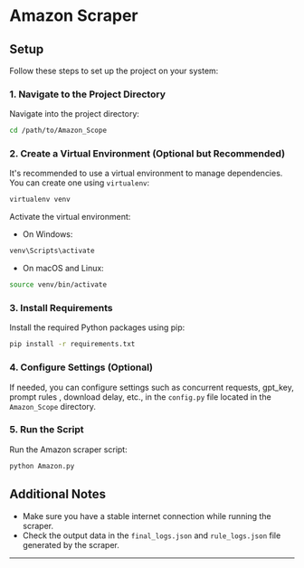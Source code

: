 # Amazon Scraper

## Setup

Follow these steps to set up the project on your system:

### 1. Navigate to the Project Directory

Navigate into the project directory:

```bash
cd /path/to/Amazon_Scope
```

### 2. Create a Virtual Environment (Optional but Recommended)

It's recommended to use a virtual environment to manage dependencies. You can create one using `virtualenv`:

```bash
virtualenv venv
```

Activate the virtual environment:

- On Windows:
```bash
venv\Scripts\activate
```

- On macOS and Linux:
```bash
source venv/bin/activate
```

### 3. Install Requirements

Install the required Python packages using pip:

```bash
pip install -r requirements.txt
```

### 4. Configure Settings (Optional)

If needed, you can configure settings such as concurrent requests, gpt_key, prompt rules , download delay, etc., in the `config.py` file located in the `Amazon_Scope` directory.

### 5. Run the Script

Run the Amazon scraper script:

```bash
python Amazon.py
```

## Additional Notes

- Make sure you have a stable internet connection while running the scraper.
- Check the output data in the `final_logs.json` and `rule_logs.json` file generated by the scraper.
---
